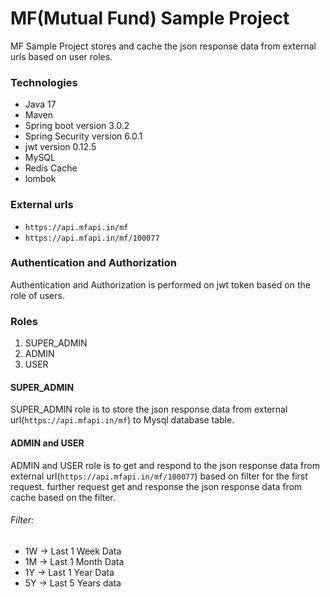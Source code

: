 # MF(Mutual Fund) Sample Project
MF Sample Project stores and cache the json response data from external urls based on user roles.

### Technologies 
* Java 17
* Maven 
* Spring boot version 3.0.2
* Spring Security version 6.0.1
* jwt version 0.12.5
* MySQL
* Redis Cache
* lombok

### External urls
* `https://api.mfapi.in/mf`
* `https://api.mfapi.in/mf/100077`

### Authentication and Authorization
Authentication and Authorization is performed on jwt token based on the role of users.

### Roles
1. SUPER_ADMIN
2. ADMIN
3. USER

#### SUPER_ADMIN
SUPER_ADMIN role is to store the json response data from external url(`https://api.mfapi.in/mf`) to Mysql database table.

#### ADMIN and USER
ADMIN and USER role is to get and respond to the json response data from external url(`https://api.mfapi.in/mf/100077`) based on filter for the first request.
further request get and response the json response data from cache based on the filter.
###### Filter:
* 1W -> Last 1 Week Data
* 1M -> Last 1 Month Data
* 1Y -> Last 1 Year Data
* 5Y -> Last 5 Years data
